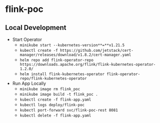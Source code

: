 # flink-poc

## Local Development
- Start Operator
    - `minikube start --kubernetes-version**=**v1.21.5`
    - `kubectl create -f https://github.com/jetstack/cert-manager/releases/download/v1.8.2/cert-manager.yaml`
    - `helm repo add flink-operator-repo https://downloads.apache.org/flink/flink-kubernetes-operator-1.2.0/`
    - `helm install flink-kubernetes-operator flink-operator-repo/flink-kubernetes-operator`
- Run App Locally
    - `minikube image rm flink_poc`
    - `minikube image build -t flink_poc .`
    - `kubectl create -f flink-app.yaml`
    - `kubectl logs deploy/flink-poc`
    - `kubectl port-forward svc/flink-poc-rest 8081`
    - `kubectl delete -f flink-app.yaml`